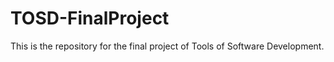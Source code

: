 # TOSD-FinalProject

This is the repository for the final project of Tools of Software Development.
